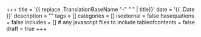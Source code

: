 +++
title = '{{ replace .TranslationBaseName "-" " " | title}}'
date = '{{ .Date }}'
description = ""
tags = []
categories = []
isexternal = false
hasequations = false
includes = []       # any javascript files to include
tableofcontents = false
draft = true
+++
